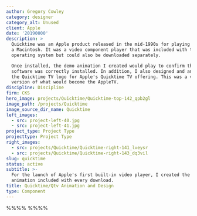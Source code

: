 ```yaml
---
author: Gregory Cowley
category: designer
category_alt: Unused
client: Apple
date: '20190000'
description: >
  Quicktime was an Apple product released in the mid-1990s for playing video on
  a Macintosh. It was a video component player that was included with the
  operating system but could also be downloaded separately.

  Once installed, the demo animation I created would play to confirm the
  software was correctly installed. In addition, I also designed and animated
  the Quicktime TV logo for Apple's Quicktime TV offering. This was a very early
  version of what would become the AppleTV.
discipline: Discipline
firm: CKS
hero_image: projects/Quicktime/Quicktime-top-142_qpb2gl
image_path: /projects/Quicktime
image_source_dir_name: Quicktime
left_images:
  - src: project-left-40.jpg
  - src: project-left-41.jpg
project_type: Project Type
projecttype: Project Type
right_images:
  - src: projects/Quicktime/Quicktime-right-141_lveysr
  - src: projects/Quicktime/Quicktime-right-143_dq3vil
slug: quicktime
status: active
subtitle: >-
  For the launch of Apple's first built-in video player, I created the test
  animation included with every download.
title: Quicktime/Qtv Animation and Design
type: Component
---
```

%%%% %%%%